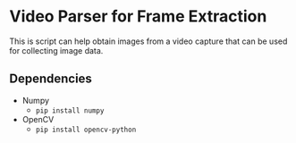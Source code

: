 # Video Parser for Frame Extraction

This is script can help obtain images from a video capture that can be used for collecting image data.

## Dependencies
* Numpy
    * `pip install numpy`
* OpenCV
    * `pip install opencv-python`